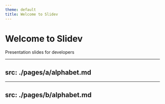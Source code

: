 ```yaml
---
theme: default
title: Welcome to Slidev
---
```


# Welcome to Slidev

Presentation slides for developers


---
src: ./pages/a/alphabet.md
---

---
src: ./pages/b/alphabet.md
---
